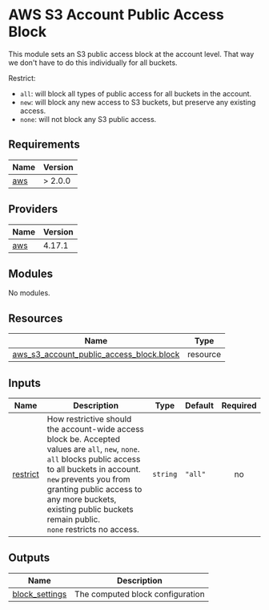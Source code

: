 # AWS S3 Account Public Access Block
This module sets an S3 public access block at the account level. That way we don't have to do this individually for all buckets.

Restrict:
- `all`: will block all types of public access for all buckets in the account.
- `new`: will block any new access to S3 buckets, but preserve any existing access.
- `none`: will not block any S3 public access.

<!-- START -->
## Requirements

| Name | Version |
|------|---------|
| <a name="requirement_aws"></a> [aws](#requirement\_aws) | > 2.0.0 |

## Providers

| Name | Version |
|------|---------|
| <a name="provider_aws"></a> [aws](#provider\_aws) | 4.17.1 |

## Modules

No modules.

## Resources

| Name | Type |
|------|------|
| [aws_s3_account_public_access_block.block](https://registry.terraform.io/providers/hashicorp/aws/latest/docs/resources/s3_account_public_access_block) | resource |

## Inputs

| Name | Description | Type | Default | Required |
|------|-------------|------|---------|:--------:|
| <a name="input_restrict"></a> [restrict](#input\_restrict) | How restrictive should the account-wide access block be. Accepted values are `all`, `new`, `none`.<br>  `all` blocks public access to all buckets in account.<br>  `new` prevents you from granting public access to any more buckets, existing public buckets remain public.<br>  `none` restricts no access. | `string` | `"all"` | no |

## Outputs

| Name | Description |
|------|-------------|
| <a name="output_block_settings"></a> [block\_settings](#output\_block\_settings) | The computed block configuration |
<!-- END -->
